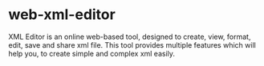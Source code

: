 # web-xml-editor
XML Editor is an online web-based tool, designed to create, view, format, edit, save and share xml file. This tool provides multiple features which will help you, to create simple and complex xml easily.
